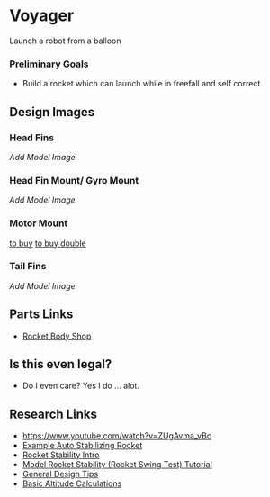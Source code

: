 # Voyager
Launch a robot from a balloon 
### Preliminary Goals 
* Build a rocket which can launch while in freefall and self correct 
## Design Images
### Head Fins 
*Add Model Image*
### Head Fin Mount/ Gyro Mount 
*Add Model Image*
### Motor Mount 
[to buy](https://www.apogeerockets.com/Building-Supplies/Motor-Mount-Kits-Adapters/Motor-Mount-Kits-for-Body-Tubes-56mm-and-Up/Motor-Mount-Kit-24mm-BT80-cardboard-rings)
[to buy double](https://www.apogeerockets.com/Building_Supplies/Motor_Mount_Kits_Adapters/Motor_Mount_Kits_for_Body_Tubes_56mm_and_Up/Motor_Mount_Kit_Dual_24mm_BT80)
### Tail Fins 
*Add Model Image*
## Parts Links 
* [Rocket Body Shop](https://www.apogeerockets.com/Building_Supplies/Body_Tubes)
## Is this even legal?
* Do I even care? Yes I do ... alot.
## Research Links 
* https://www.youtube.com/watch?v=ZUgAvma_vBc
* [Example Auto Stabilizing Rocket](https://workshopscience.com/arduino-rocket-stabilization/)
* [Rocket Stability Intro](https://www.youtube.com/watch?v=qCzF9OfYahc)
* [Model Rocket Stability (Rocket Swing Test) Tutorial](https://www.youtube.com/watch?v=3S7_fg6ZCF4)
* [General Design Tips](https://www.apogeerockets.com/Technical_Publication_16)
* [Basic Altitude Calculations](http://www.rocketmime.com/rockets/rckt_eqn.html)